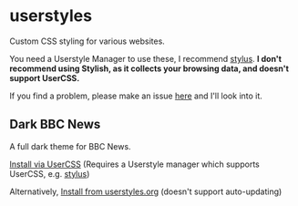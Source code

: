 # userstyles
Custom CSS styling for various websites.

You need a Userstyle Manager to use these, I recommend [stylus](https://github.com/openstyles/stylus). **I don't recommend using Stylish, as it collects your browsing data, and doesn't support UserCSS.**

If you find a problem, please make an issue [here](https://github.com/jamerst/userstyles/issues) and I'll look into it.

## Dark BBC News
A full dark theme for BBC News.

[Install via UserCSS](https://github.com/jamerst/userstyles/raw/master/dark_bbc_news.user.css) (Requires a Userstyle manager which supports UserCSS, e.g. [stylus](https://github.com/openstyles/stylus))

Alternatively, [Install from userstyles.org]() (doesn't support auto-updating)
